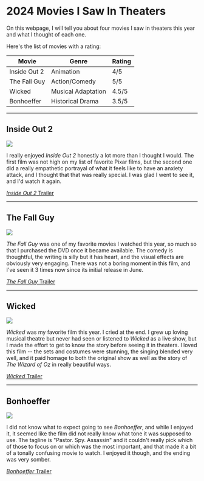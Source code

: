 # 2024 Movies I Saw In Theaters

On this webpage, I will tell you about four movies I saw in theaters this year and what I thought of each one.

Here's the list of movies with a rating:

| Movie | Genre | Rating |
|----------|----------|----------|
| Inside Out 2 | Animation | 4/5 |
| The Fall Guy | Action/Comedy | 5/5 |
| Wicked | Musical Adaptation | 4.5/5 |
| Bonhoeffer | Historical Drama | 3.5/5 |

---
## Inside Out 2
![](/images/insideout.jpeg)

I really enjoyed _Inside Out 2_ honestly a lot more than I thought I would. The first film was not high on my list of favorite Pixar films, but the second one did a really empathetic portrayal of what it feels like to have an anxiety attack, and I thought that that was really special. I was glad I went to see it, and I'd watch it again.

[_Inside Out 2_ Trailer](https://www.youtube.com/watch?v=LEjhY15eCx0)

---
## The Fall Guy
![](/images/fallguy.jpg)

_The Fall Guy_ was one of my favorite movies I watched this year, so much so that I purchased the DVD once it became available. The comedy is thoughtful, the writing is silly but it has heart, and the visual effects are obviously very engaging. There was not a boring moment in this film, and I've seen it 3 times now since its initial release in June.

[_The Fall Guy_ Trailer](https://www.youtube.com/watch?v=j7jPnwVGdZ8)

---
## Wicked
![](/images/wicked.jpeg)

_Wicked_ was my favorite film this year. I cried at the end. I grew up loving musical theatre but never had seen or listened to _Wicked_ as a live show, but I made the effort to get to know the story before seeing it in theaters. I loved this film -- the sets and costumes were stunning, the singing blended very well, and it paid homage to both the original show as well as the story of _The Wizard of Oz_ in really beautiful ways.

[_Wicked_ Trailer](https://www.youtube.com/watch?v=6COmYeLsz4c)

---
## Bonhoeffer
![](/images/bonhoeffer.jpg)

I did not know what to expect going to see _Bonhoeffer_, and while I enjoyed it, it seemed like the film did not really know what tone it was supposed to use. The tagline is "Pastor. Spy. Assassin" and it couldn't really pick which of those to focus on or which was the most important, and that made it a bit of a tonally confusing movie to watch. I enjoyed it though, and the ending was very somber.

[_Bonhoeffer_ Trailer](https://www.youtube.com/watch?v=WZM90izJ8sI)
